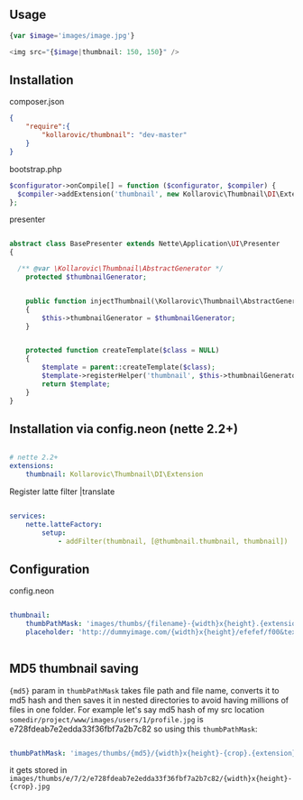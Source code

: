 Usage
------

```php
{var $image='images/image.jpg'}

<img src="{$image|thumbnail: 150, 150}" />

```

Installation
-------------

composer.json

```json
{
    "require":{
        "kollarovic/thumbnail": "dev-master"
    }
}

```

bootstrap.php


```php
$configurator->onCompile[] = function ($configurator, $compiler) {
  $compiler->addExtension('thumbnail', new Kollarovic\Thumbnail\DI\Extension);
};

```

presenter

```php

abstract class BasePresenter extends Nette\Application\UI\Presenter
{

  /** @var \Kollarovic\Thumbnail\AbstractGenerator */
	protected $thumbnailGenerator;


	public function injectThumbnail(\Kollarovic\Thumbnail\AbstractGenerator $thumbnailGenerator)
	{
		$this->thumbnailGenerator = $thumbnailGenerator;
	}


	protected function createTemplate($class = NULL)
	{
		$template = parent::createTemplate($class);
		$template->registerHelper('thumbnail', $this->thumbnailGenerator->thumbnail);
		return $template;
	}
}
```

Installation via config.neon (nette 2.2+)
-----------------------------------------

```yaml

# nette 2.2+
extensions:
	thumbnail: Kollarovic\Thumbnail\DI\Extension
```

Register latte filter |translate
```yaml

services:
	nette.latteFactory:
		setup:
			- addFilter(thumbnail, [@thumbnail.thumbnail, thumbnail])
```

Configuration
-------------

config.neon

```yaml

thumbnail:
	thumbPathMask: 'images/thumbs/{filename}-{width}x{height}.{extension}'
	placeholder: 'http://dummyimage.com/{width}x{height}/efefef/f00&text=Image+not+found'
    
```

MD5 thumbnail saving
--------------------
`{md5}` param in `thumbPathMask` takes file path and file name, converts it to md5 hash and then saves it in nested directories to avoid having millions of files in one folder. For example let's say md5 hash of my src location `somedir/project/www/images/users/1/profile.jpg` is e728fdeab7e2edda33f36fbf7a2b7c82 so using this `thumbPathMask`:

```yaml

thumbPathMask: 'images/thumbs/{md5}/{width}x{height}-{crop}.{extension}'

```

it gets stored in `images/thumbs/e/7/2/e728fdeab7e2edda33f36fbf7a2b7c82/{width}x{height}-{crop}.jpg`